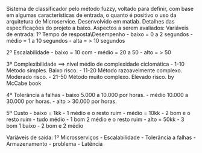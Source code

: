 Sistema de classificador pelo método fuzzy, voltado para definir, com base em algumas características de entrada, o quanto é positivo o uso da arquitetura de Microservice.
Desenvolvido em matlab. Detalhes das especificações do projeto a baixo.
Aspectos a serem avaliados:
Variáveis de entrada:
  1º Tempo de resposta\Desempenho 
    - baixo = 0 a 2 segundos
    - médio = 1 a 10 segundos
    - alta = > 10 segundos

  2º Escalabilidade
    - baixo = 10 com
    - médio = 20 a 50
    - alto = > 50

  3º Complexibilidade ==> nível médio de complexidade ciclomática
    - 1-10	Método simples. Baixo risco.
    - 11-20	Método razoavelmente complexo. Moderado risco.
    - 21-50	Método muito complexo. Elevado risco.
    by McCabe book
  
  4º Tolerância a falhas
    - baixo 5.000 a 10.000 por horas.
    - médio 10.000 a 30.000 por horas.
    - alto > 30.000 por horas.
    
  5º Custo
    - baixo = 1kk 
      - 1 médio e o resto ruim
    - médio = 10kk
      - 2 bom e o resto ruim
      - tudo médio
      - 1 bom 2 médio e o resto ruim
    - alto = 50kk
      - 3 bom 1 baixo
      - 2 bom e 2 médio
      
Variáveis de saída:
  1º Microsserviços
    - Escalabilidade
    - Tolerância a falhas
    - Armazenamento - problema
    - Latência 
